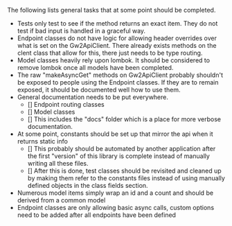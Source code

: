 The following lists general tasks that at some point should be completed.

- Tests only test to see if the method returns an exact item. They do not test if bad input is handled in a graceful way.
- Endpoint classes do not have logic for allowing header overrides over what is set on the Gw2ApiClient. There already exists methods on the clent class that allow for this, there just needs to be type routing.
- Model classes heavily rely upon lombok. It should be considered to remove lombok once all models have been completed.
- The raw "makeAsyncGet" methods on Gw2ApiClient probably shouldn't be exposed to people using the Endpoint classes. If they are to remain exposed, it should be documented well how to use them.
- General documentation needs to be put everywhere.
  - [] Endpoint routing classes
  - [] Model classes
  - [] This includes the "docs" folder which is a place for more verbose documentation.
- At some point, constants should be set up that mirror the api when it returns static info
  - [] This probably should be automated by another application after the first "version" of this library is complete instead of manually writing all these files.
  - [] After this is done, test classes should be revisited and cleaned up by making them refer to the constants files instead of using manually defined objects in the class fields section.
- Numerous model items simply wrap an id and a count and should be derived from a common model
- Endpoint classes are only allowing basic async calls, custom options need to be added after all endpoints have been defined

